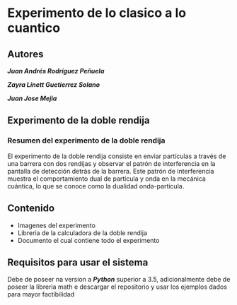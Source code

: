 # Experimento de lo clasico a lo cuantico

## Autores

***Juan Andrés Rodríguez Peñuela***

***Zayra Linett Guetierrez Solano***

***Juan Jose Mejia***

## Experimento de la doble rendija

### Resumen del experimento de la doble rendija

El experimento de la doble rendija consiste en enviar partículas a través de una barrera con 
dos rendijas y observar el patrón de interferencia en la pantalla de detección detrás de la barrera. 
Este patrón de interferencia muestra el comportamiento dual de partícula y onda en la mecánica cuántica, 
lo que se conoce como la dualidad onda-partícula.

## Contenido

- Imagenes del experimento
- Libreria de la calculadora de la doble rendija
- Documento el cual contiene todo el experimento


## Requisitos para usar el sistema

Debe de poseer na version a ***Python*** superior a 3.5, adicionalmente debe de poseer la libreria math e descargar el repositorio y usar los ejemplos dados para mayor factibilidad
